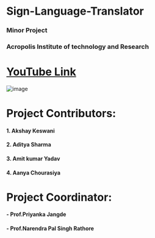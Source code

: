 # Sign-Language-Translator
### Minor Project

### Acropolis Institute of technology and Research
# [YouTube Link](https://youtu.be/HKTUIFPiwz4)
![image](https://user-images.githubusercontent.com/71098450/201107174-b153b585-9505-4912-b612-83d45a592a3c.png)

# Project Contributors:

#### 1. Akshay Keswani

#### 2. Aditya Sharma

#### 3. Amit kumar Yadav

#### 4. Aanya Chourasiya

# Project Coordinator:
#### - **Prof.Priyanka Jangde**

#### - **Prof.Narendra Pal Singh Rathore**

